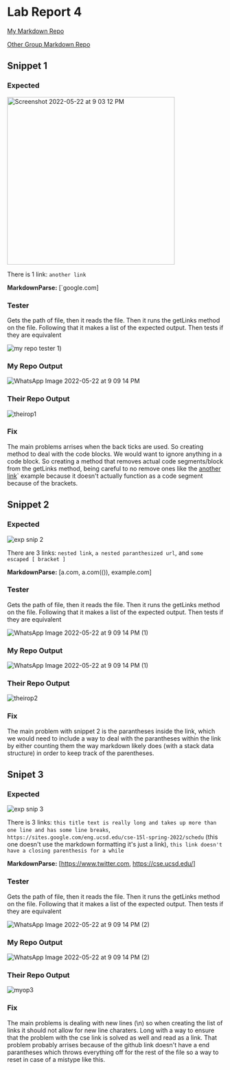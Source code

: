 # Lab Report 4

[My Markdown Repo](https://github.com/Prabhmeet2308/markdown-parser)

[Other Group Markdown Repo](https://github.com/ehsly/markdown-parser)

## Snippet 1
### Expected
<img width="390" alt="Screenshot 2022-05-22 at 9 03 12 PM" src="https://user-images.githubusercontent.com/103228599/169741109-14841253-7abc-4a2f-8e49-72c7ced38408.png">

There is 1 link: `another link`

**MarkdownParse:** [&#96;google.com]

### Tester
Gets the path of file, then it reads the file. Then it runs the getLinks method 
on the file. Following that it makes a list of the expected output. Then tests 
if they are equivalent

![my repo tester 1](https://user-images.githubusercontent.com/103228599/169741609-8476925e-055c-4e06-9b5f-aeeb967d5ee9.jpeg))

### My Repo Output
![WhatsApp Image 2022-05-22 at 9 09 14 PM](https://user-images.githubusercontent.com/103228599/169742593-4f4a9185-7d5b-448b-9324-70dac0034990.jpeg)

### Their Repo Output
![theirop1](report4-snips/theirFail1.png)

### Fix
The main problems arrises when the back ticks are used. So creating method to 
deal with the code blocks. We would want to ignore anything in a code block.
So creating a method that removes actual code segments/block from the getLinks 
method, being careful to no remove ones like the [another link](`google.com)` 
example because it doesn't actually function as a code segment because of the 
brackets.


## Snippet 2
### Expected
![exp snip 2](report4-snips/Screenshot%202022-05-21%20142857.png)

There are 3 links: `nested link`, `a nested paranthesized url`, and `some escaped [ bracket ]`

**MarkdownParse:** [a.com, a.com(()), example.com]

### Tester
Gets the path of file, then it reads the file. Then it runs the getLinks method 
on the file. Following that it makes a list of the expected output. Then tests 
if they are equivalent

![WhatsApp Image 2022-05-22 at 9 09 14 PM (1)](https://user-images.githubusercontent.com/103228599/169741776-44cba3d0-6ae7-4a51-a208-4774631438ee.jpeg)

### My Repo Output

![WhatsApp Image 2022-05-22 at 9 09 14 PM (1)](https://user-images.githubusercontent.com/103228599/169742614-a02ab104-f2d6-475b-a496-1f81a36804b5.jpeg)

### Their Repo Output
![theirop2](report4-snips/theirFail2.png)

### Fix
The main problem with snippet 2 is the parantheses inside the link, which we 
would need to include a way to deal with the parantheses within the link by 
either counting them the way markdown likely does (with a stack data
structure) in order to keep track of the parentheses.

## Snipet 3
### Expected
![exp snip 3](report4-snips/Screenshot%202022-05-21%20143254.png)

There is 3 links: `this title text is really long and takes up more than one line and has some line breaks`, `https://sites.google.com/eng.ucsd.edu/cse-15l-spring-2022/schedu` (this one doesn't use the markdown formatting it's just a link), `this link doesn't have a closing parenthesis for a while` 

**MarkdownParse:** [https://www.twitter.com, https://cse.ucsd.edu/]

### Tester
Gets the path of file, then it reads the file. Then it runs the getLinks method 
on the file. Following that it makes a list of the expected output. Then tests 
if they are equivalent

![WhatsApp Image 2022-05-22 at 9 09 14 PM (2)](https://user-images.githubusercontent.com/103228599/169741783-96aba29a-0ed9-4440-93d5-a4d249abd644.jpeg)

### My Repo Output
![WhatsApp Image 2022-05-22 at 9 09 14 PM (2)](https://user-images.githubusercontent.com/103228599/169742624-deb0a743-3419-4df9-a543-0ea7c3167a86.jpeg)

### Their Repo Output
![myop3](report4-snips/theirFail3.png)

### Fix
The main problems is dealing with new lines (\n) so when creating the list of
links it should not allow for new line charaters. Long with a way to ensure
that the problem with the cse link is solved as well and read as a link. That 
problem probably arrises because of the github link doesn't have a end parantheses
which throws everything off for the rest of the file so a way to reset in case 
of a mistype like this.
